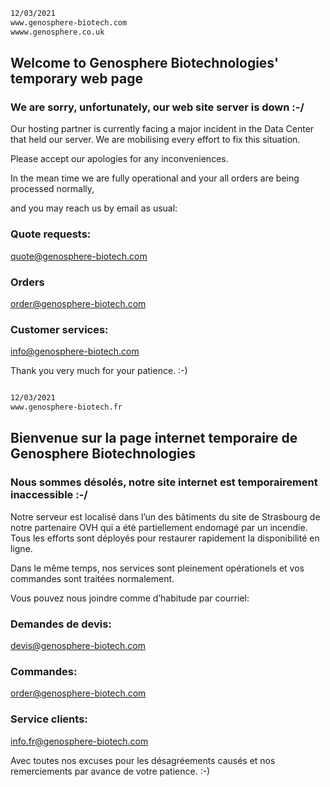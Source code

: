 ```sh
12/03/2021
www.genosphere-biotech.com
wwww.genosphere.co.uk
```

## Welcome to Genosphere Biotechnologies' temporary web page

### We are sorry, unfortunately, our web site server is down :-/


Our hosting partner is currently facing a major incident in the Data Center that held our server. We are mobilising every effort to fix this situation.

Please accept our apologies for any inconveniences.  

In the mean time we are fully operational and your all orders are being processed normally,

and you may reach us by email as usual:

### Quote requests:
[quote@genosphere-biotech.com](mailto:quote@genosphere-biotech.com)

### Orders
[order@genosphere-biotech.com](mailto:order@genosphere-biotech.com)

### Customer services:
[info@genosphere-biotech.com](mailto:info@genosphere-biotech.com)

Thank you very much for your patience. :-)


```sh

```

```sh
12/03/2021
www.genosphere-biotech.fr
```

## Bienvenue sur la page internet temporaire de Genosphere Biotechnologies

### Nous sommes désolés, notre site internet est temporairement inaccessible :-/

Notre serveur est localisé dans l’un des bâtiments du site de Strasbourg de notre partenaire OVH qui a été partiellement endomagé par un incendie.  Tous les efforts sont déployés pour restaurer rapidement la disponibilité en ligne.

Dans le même temps, nos services sont pleinement opérationels et vos commandes sont traitées normalement.

Vous pouvez nous joindre comme d’habitude par courriel:

### Demandes de devis:
[devis@genosphere-biotech.com](mailto:devis@genosphere-biotech.com)

### Commandes:
[order@genosphere-biotech.com](mailto:commande@genosphere-biotech.com)

### Service clients:
[info.fr@genosphere-biotech.com](mailto:info.fr@genosphere-biotech.com)

Avec toutes nos excuses pour les désagréements causés et nos remerciements par avance de votre patience.  :-)

